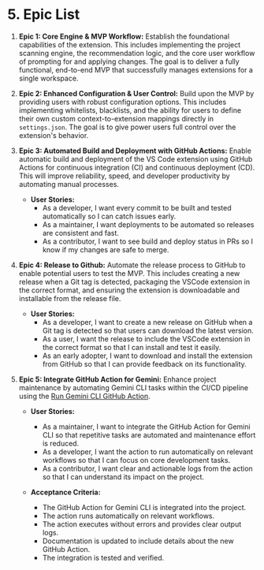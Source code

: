 # 5. Epic List

1. **Epic 1: Core Engine & MVP Workflow:** Establish the foundational capabilities of the extension. This includes
   implementing the project scanning engine, the recommendation logic, and the core user workflow of prompting for and
   applying changes. The goal is to deliver a fully functional, end-to-end MVP that successfully manages extensions for
   a single workspace.

2. **Epic 2: Enhanced Configuration & User Control:** Build upon the MVP by providing users with robust configuration
   options. This includes implementing whitelists, blacklists, and the ability for users to define their own custom
   context-to-extension mappings directly in `settings.json`. The goal is to give power users full control over the
   extension's behavior.

3. **Epic 3: Automated Build and Deployment with GitHub Actions:** Enable automatic build and deployment of the VS Code
   extension using GitHub Actions for continuous integration (CI) and continuous deployment (CD). This will improve
   reliability, speed, and developer productivity by automating manual processes.

   - **User Stories:**
     - As a developer, I want every commit to be built and tested automatically so I can catch issues early.
     - As a maintainer, I want deployments to be automated so releases are consistent and fast.
     - As a contributor, I want to see build and deploy status in PRs so I know if my changes are safe to merge.

4. **Epic 4: Release to Github:** Automate the release process to GitHub to enable potential users to test the MVP. This
   includes creating a new release when a Git tag is detected, packaging the VSCode extension in the correct format, and
   ensuring the extension is downloadable and installable from the release file.

   - **User Stories:**
     - As a developer, I want to create a new release on GitHub when a Git tag is detected so that users can download
       the latest version.
     - As a user, I want the release to include the VSCode extension in the correct format so that I can install and
       test it easily.
     - As an early adopter, I want to download and install the extension from GitHub so that I can provide feedback on
       its functionality.

5. **Epic 5: Integrate GitHub Action for Gemini:** Enhance project maintenance by automating Gemini CLI tasks within the
   CI/CD pipeline using the [Run Gemini CLI GitHub Action](https://github.com/marketplace/actions/run-gemini-cli).

   - **User Stories:**

     - As a maintainer, I want to integrate the GitHub Action for Gemini CLI so that repetitive tasks are automated and
       maintenance effort is reduced.
     - As a developer, I want the action to run automatically on relevant workflows so that I can focus on core
       development tasks.
     - As a contributor, I want clear and actionable logs from the action so that I can understand its impact on the
       project.

   - **Acceptance Criteria:**
     - The GitHub Action for Gemini CLI is integrated into the project.
     - The action runs automatically on relevant workflows.
     - The action executes without errors and provides clear output logs.
     - Documentation is updated to include details about the new GitHub Action.
     - The integration is tested and verified.
